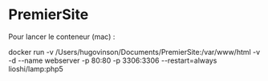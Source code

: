 # PremierSite

Pour lancer le conteneur (mac) :

docker run -v /Users/hugovinson/Documents/PremierSite:/var/www/html -v -d --name webserver -p 80:80 -p 3306:3306 --restart=always lioshi/lamp:php5
